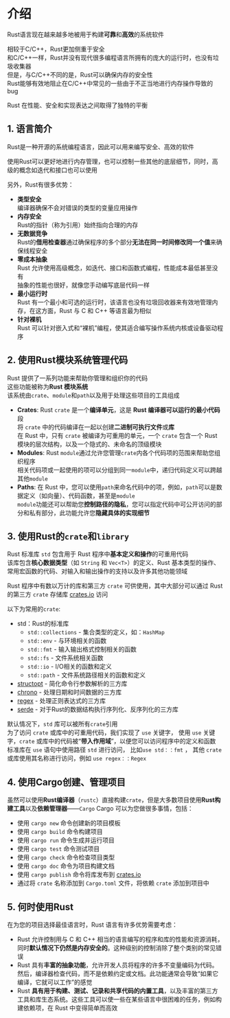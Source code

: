 # 介绍
Rust语言现在越来越多地被用于构建**可靠**和**高效**的系统软件

相较于C/C++，Rust更加侧重于安全<br>
和C/C++一样，Rust并没有现代很多编程语言所拥有的庞大的运行时，也没有垃圾收集器<br>
但是，与C/C++不同的是，Rust可以确保内存的安全性<br>
Rust能够有效地阻止在C/C++中常见的一些由于不正当地进行内存操作导致的bug

Rust 在性能、安全和实现表达之间取得了独特的平衡<br>

## 1. 语言简介
Rust是一种开源的系统编程语言，因此可以用来编写安全、高效的软件

使用Rust可以更好地进行内存管理，也可以控制一些其他的底层细节，同时，高级的概念如迭代和接口也可以使用                                                                                                                                                                                                                                                                                                                                                                                                                                                                                                                                                                                                                                                                                                                                                                                                                                                                                                                                                                                                                                                  

另外，Rust有很多优势：
- **类型安全**<br>
编译器确保不会对错误的类型的变量应用操作
- **内存安全**<br>
Rust的指针（称为引用）始终指向合理的内存
- **无数据竞争**<br>
Rust的**借用检查器**通过确保程序的多个部分**无法在同一时间修改同一个值**来确保线程安全
- **零成本抽象**<br>
Rust 允许使用高级概念，如迭代、接口和函数式编程，性能成本最低甚至没有<br>
抽象的性能也很好，就像您手动编写底层代码一样
- **最小运行时**<br>
Rust 有一个最小和可选的运行时，该语言也没有垃圾回收器来有效地管理内存，在这方面，Rust 与 C 和 C++ 等语言最为相似
- **针对裸机**<br>
Rust 可以针对嵌入式和“裸机”编程，使其适合编写操作系统内核或设备驱动程序

## 2. 使用Rust模块系统管理代码
Rust 提供了一系列功能来帮助你管理和组织你的代码<br>
这些功能被称为**Rust 模块系统**<br>
该系统由`crate`、`module`和`path`以及用于处理这些项目的工具组成

- **Crates**:
Rust `crate` 是一个**编译单元**，这是 **Rust 编译器可以运行的最小代码**段<br>
将 `crate` 中的代码编译在一起以创建**二进制可执行文件**或**库**<br>
在 Rust 中，只有 `crate` 被编译为可重用的单元，一个 `crate` 包含一个 Rust 模块的层次结构，以及一个隐式的、未命名的顶级模块
- **Modules**:
Rust `module`通过允许您管理`crate`内各个代码项的范围来帮助您组织程序<br>
相关代码项或一起使用的项可以分组到同一`module`中，递归代码定义可以跨越其他`module`
- **Paths**:
在 Rust 中，您可以使用`path`来命名代码中的项，例如，`path`可以是数据定义（如向量）、代码函数，甚至是`module`<br>
`module`功能还可以帮助您**控制路径的隐私**，您可以指定代码中可公开访问的部分和私有部分，此功能允许您**隐藏具体的实现细节**

## 3. 使用Rust的`crate`和`library`
Rust 标准库 `std` 包含用于 Rust 程序中**基本定义和操作**的可重用代码<br>
该库包含**核心数据类型**（如 `String` 和 `Vec<T>`）的定义、Rust 基本类型的操作、常用宏函数的代码、对输入和输出操作的支持以及许多其他功能领域

Rust 程序中有数以万计的库和第三方 `crate` 可供使用，其中大部分可以通过 Rust 的第三方 `crate` 存储库 [crates.io](https://crates.io/) 访问

以下为常用的`crate`:
- std：Rust的标准库
  - `std::collections` - 集合类型的定义，如：`HashMap`
  - `std::env` - 与环境相关的函数
  - `std::fmt` - 输入输出格式控制相关的函数
  - `std::fs` - 文件系统相关函数
  - `std::io` - I/O相关的函数和定义
  - `std::path` - 文件系统路径相关的函数和定义
- [structopt](https://crates.io/crates/structopt) - 简化命令行参数解析的三方库
- [chrono](https://crates.io/crates/chrono) - 处理日期和时间数据的三方库
- [regex](https://crates.io/crates/regex) - 处理正则表达式的三方库
- [serde](https://crates.io/crates/serde) - 对于Rust的数据结构执行序列化、反序列化的三方库

默认情况下，`std` 库可以被所有`crate`引用<br>
为了访问 `crate` 或库中的可重用代码，我们实现了 `use` 关键字，
使用 `use` 关键字，`crate` 或库中的代码被“**带入作用域**”，以便您可以访问程序中的定义和函数<br>
标准库在 `use` 语句中使用路径 `std` 进行访问， 比如`use std：：fmt` ，
其他 `crate` 或库使用其名称进行访问，例如 `use regex：：Regex`

## 4. 使用Cargo创建、管理项目
虽然可以使用**Rust编译器**（`rustc`）直接构建`crate`，但是大多数项目使用**Rust构建工具**以及**依赖管理器**——`Cargo`
Cargo 可以为您做很多事情，包括：
- 使用 `cargo new` 命令创建新的项目模板
- 使用 `cargo build` 命令构建项目
- 使用 `cargo run` 命令生成并运行项目
- 使用 `cargo test` 命令测试项目
- 使用 `cargo check` 命令检查项目类型
- 使用 `cargo doc` 命令为项目构建文档
- 使用 `cargo publish` 命令将库发布到 [crates.io](https://crates.io/)
- 通过将 `crate` 名称添加到 `Cargo.toml` 文件，将依赖 `crate` 添加到项目中

## 5. 何时使用Rust
在为您的项目选择最佳语言时，Rust 语言有许多优势需要考虑：
- Rust 允许控制用与 C 和 C++ 相当的语言编写的程序和库的性能和资源消耗，同时**默认情况下仍然是内存安全的**。这种级别的控制消除了整个类别的常见错误
- Rust 具有**丰富的抽象功能**，允许开发人员将程序的许多不变量编码为代码。然后，编译器检查代码，而不是依赖约定或文档。此功能通常会导致“如果它编译，它就可以工作”的感觉
- Rust **具有用于构建、测试、记录和共享代码的内置工具**，以及丰富的第三方工具和库生态系统。这些工具可以使一些在某些语言中很困难的任务，例如构建依赖项，在 Rust 中变得简单而高效